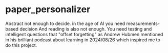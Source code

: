 # paper_personalizer
Abstract not enough to decide. in the age of AI you need measurements-based decision 
And reading is also not enough. You need testing and intelligent questions that "offset forgetting" as Andrew Hubmen mentioned in his brilliant podcast about learning in 2024/08/26 which inspired me to do this project. 
